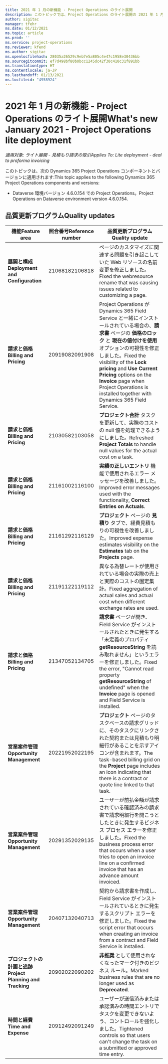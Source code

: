 ```yaml
---
title: 2021 年 1 月の新機能 - Project Operations のライト展開
description: このトピックでは、Project Operations のライト展開の 2021 年 1 月リリースで利用可能な品質更新について説明します。
author: sigitac
manager: tfehr
ms.date: 01/12/2021
ms.topic: article
ms.prod: ''
ms.service: project-operations
ms.reviewer: kfend
ms.author: sigitac
ms.openlocfilehash: 28035a26529c9eb7e5a805c4e47c1958e30436bb
ms.sourcegitcommit: ef7d498bf80b0bcc1245dc42f30c410c31f891bb
ms.translationtype: HT
ms.contentlocale: ja-JP
ms.lasthandoff: 01/13/2021
ms.locfileid: "4958924"
---
```

# <a name="whats-new-january-2021---project-operations-lite-deployment"></a><span data-ttu-id="90a7e-103">2021 年 1 月の新機能 - Project Operations のライト展開</span><span class="sxs-lookup"><span data-stu-id="90a7e-103">What's new January 2021 - Project Operations lite deployment</span></span>


<span data-ttu-id="90a7e-104">_適用対象: ライト展開 - 見積もり請求の取引_</span><span class="sxs-lookup"><span data-stu-id="90a7e-104">_Applies To: Lite deployment - deal to proforma invoicing_</span></span>

<span data-ttu-id="90a7e-105">このトピックは、次の Dynamics 365 Project Operations コンポーネントとバージョンに適用されます:</span><span class="sxs-lookup"><span data-stu-id="90a7e-105">This topic applies to the following Dynamics 365 Project Operations components and versions:</span></span>

  - <span data-ttu-id="90a7e-106">Dataverse 環境バージョン 4.6.0.154 での Project Operations。</span><span class="sxs-lookup"><span data-stu-id="90a7e-106">Project Operations on Dataverse environment version 4.6.0.154.</span></span>
  
## <a name="quality-updates"></a><span data-ttu-id="90a7e-107">品質更新プログラム</span><span class="sxs-lookup"><span data-stu-id="90a7e-107">Quality updates</span></span>

| <span data-ttu-id="90a7e-108">**機能**</span><span class="sxs-lookup"><span data-stu-id="90a7e-108">**Feature area**</span></span> | <span data-ttu-id="90a7e-109">**照合番号**</span><span class="sxs-lookup"><span data-stu-id="90a7e-109">**Reference number**</span></span> | <span data-ttu-id="90a7e-110">**品質更新プログラム**</span><span class="sxs-lookup"><span data-stu-id="90a7e-110">**Quality update**</span></span> |
| --- | --- | --- |
| <span data-ttu-id="90a7e-111">**展開と構成**</span><span class="sxs-lookup"><span data-stu-id="90a7e-111">**Deployment and Configuration**</span></span> | <span data-ttu-id="90a7e-112">2106818</span><span class="sxs-lookup"><span data-stu-id="90a7e-112">2106818</span></span> | <span data-ttu-id="90a7e-113">ページのカスタマイズに関連する問題を引き起こしていた Web リソースの名前変更を修正しました。</span><span class="sxs-lookup"><span data-stu-id="90a7e-113">Fixed the webresource rename that was causing issues related to customizing a page.</span></span> |
| <span data-ttu-id="90a7e-114">**請求と価格**</span><span class="sxs-lookup"><span data-stu-id="90a7e-114">**Billing and Pricing**</span></span> | <span data-ttu-id="90a7e-115">2091908</span><span class="sxs-lookup"><span data-stu-id="90a7e-115">2091908</span></span> | <span data-ttu-id="90a7e-116">Project Operations が Dynamics 365 Field Service と一緒にインストールされている場合の、**請求書** ページの **価格の​​ロック** と **現在の値付けを​​使用** オプションの可視性を修正しました。</span><span class="sxs-lookup"><span data-stu-id="90a7e-116">Fixed the visibility of the **Lock pricing** and **Use Current Pricing** options on the **Invoice** page when Project Operations is installed together with Dynamics 365 Field Service.</span></span> |
| <span data-ttu-id="90a7e-117">**請求と価格**</span><span class="sxs-lookup"><span data-stu-id="90a7e-117">**Billing and Pricing**</span></span> | <span data-ttu-id="90a7e-118">2103058</span><span class="sxs-lookup"><span data-stu-id="90a7e-118">2103058</span></span> | <span data-ttu-id="90a7e-119">**プロジェクト合計** タスクを更新して、実際のコストの null 値を処理できるようにしました。</span><span class="sxs-lookup"><span data-stu-id="90a7e-119">Refreshed **Project Totals** to handle null values for the actual cost on a task.</span></span> |
| <span data-ttu-id="90a7e-120">**請求と価格**</span><span class="sxs-lookup"><span data-stu-id="90a7e-120">**Billing and Pricing**</span></span> | <span data-ttu-id="90a7e-121">2116100</span><span class="sxs-lookup"><span data-stu-id="90a7e-121">2116100</span></span> | <span data-ttu-id="90a7e-122">**実績の正しいエントリ** 機能で使用されるエラー メッセージを改善しました。</span><span class="sxs-lookup"><span data-stu-id="90a7e-122">Improved error messages used with the functionality, **Correct Entries on Actuals**.</span></span> |
| <span data-ttu-id="90a7e-123">**請求と価格**</span><span class="sxs-lookup"><span data-stu-id="90a7e-123">**Billing and Pricing**</span></span> | <span data-ttu-id="90a7e-124">2116129</span><span class="sxs-lookup"><span data-stu-id="90a7e-124">2116129</span></span> | <span data-ttu-id="90a7e-125">**プロジェクト** ページの **見積り** タブで、経費見積もりの可視性を改善しました。</span><span class="sxs-lookup"><span data-stu-id="90a7e-125">Improved expense estimates visibility on the **Estimates** tab on the **Projects** page.</span></span> |
| <span data-ttu-id="90a7e-126">**請求と価格**</span><span class="sxs-lookup"><span data-stu-id="90a7e-126">**Billing and Pricing**</span></span> | <span data-ttu-id="90a7e-127">2119112</span><span class="sxs-lookup"><span data-stu-id="90a7e-127">2119112</span></span> | <span data-ttu-id="90a7e-128">異なる為替レートが使用されている場合の実際の売上と実際のコストの固定集計。</span><span class="sxs-lookup"><span data-stu-id="90a7e-128">Fixed aggregation of actual sales and actual cost when different exchange rates are used.</span></span> |
| <span data-ttu-id="90a7e-129">**請求と価格**</span><span class="sxs-lookup"><span data-stu-id="90a7e-129">**Billing and Pricing**</span></span> | <span data-ttu-id="90a7e-130">2134705</span><span class="sxs-lookup"><span data-stu-id="90a7e-130">2134705</span></span> | <span data-ttu-id="90a7e-131">**請求書** ページが開き、Field Service がインストールされたときに発生する「未定義のプロパティ **getResourceString** を読み取れません」というエラーを修正しました。</span><span class="sxs-lookup"><span data-stu-id="90a7e-131">Fixed the error, "Cannot read property **getResourceString** of undefined" when the **Invoice** page is opened and Field Service is installed.</span></span> |
| <span data-ttu-id="90a7e-132">**営業案件管理**</span><span class="sxs-lookup"><span data-stu-id="90a7e-132">**Opportunity Management**</span></span> | <span data-ttu-id="90a7e-133">2022195</span><span class="sxs-lookup"><span data-stu-id="90a7e-133">2022195</span></span> | <span data-ttu-id="90a7e-134">**プロジェクト** ページのタスクベースの請求グリッドに、そのタスクにリンクされた契約または見積もり明細行があることを示すアイコンが含まれます。</span><span class="sxs-lookup"><span data-stu-id="90a7e-134">The task-based billing grid on the **Project** page includes an icon indicating that there is a contract or quote line linked to that task.</span></span> |
| <span data-ttu-id="90a7e-135">**営業案件管理**</span><span class="sxs-lookup"><span data-stu-id="90a7e-135">**Opportunity Management**</span></span> | <span data-ttu-id="90a7e-136">2029135</span><span class="sxs-lookup"><span data-stu-id="90a7e-136">2029135</span></span> | <span data-ttu-id="90a7e-137">ユーザーが前払金額が請求されている確認済みの請求書で請求明細行を開こうとしたときに発生するビジネス プロセス エラーを修正しました。</span><span class="sxs-lookup"><span data-stu-id="90a7e-137">Fixed the business process error that occurs when a user tries to open an invoice line on a confirmed invoice that has an advance amount invoiced.</span></span> |
| <span data-ttu-id="90a7e-138">**営業案件管理**</span><span class="sxs-lookup"><span data-stu-id="90a7e-138">**Opportunity Management**</span></span> | <span data-ttu-id="90a7e-139">2040713</span><span class="sxs-lookup"><span data-stu-id="90a7e-139">2040713</span></span> | <span data-ttu-id="90a7e-140">契約から請求書を作成し、Field Service がインストールされているときに発生するスクリプト エラーを修正しました。</span><span class="sxs-lookup"><span data-stu-id="90a7e-140">Fixed the script error that occurs when creating an invoice from a contract and Field Service is installed.</span></span> |
| <span data-ttu-id="90a7e-141">**プロジェクトの計画と追跡**</span><span class="sxs-lookup"><span data-stu-id="90a7e-141">**Project Planning and Tracking**</span></span> | <span data-ttu-id="90a7e-142">2090202</span><span class="sxs-lookup"><span data-stu-id="90a7e-142">2090202</span></span> | <span data-ttu-id="90a7e-143">**非推奨** として使用されなくなったマーク付きのビジネス ルール。</span><span class="sxs-lookup"><span data-stu-id="90a7e-143">Marked business rules that are no longer used as **Deprecated**.</span></span> |
| <span data-ttu-id="90a7e-144">**時間と経費**</span><span class="sxs-lookup"><span data-stu-id="90a7e-144">**Time and Expense**</span></span> | <span data-ttu-id="90a7e-145">2091249</span><span class="sxs-lookup"><span data-stu-id="90a7e-145">2091249</span></span> | <span data-ttu-id="90a7e-146">ユーザーが送信済みまたは承認済みの時間エントリでタスクを変更できないよう、コントロールを強化しました。</span><span class="sxs-lookup"><span data-stu-id="90a7e-146">Tightened controls so that users can't change the task on a submitted or approved time entry.</span></span> |

